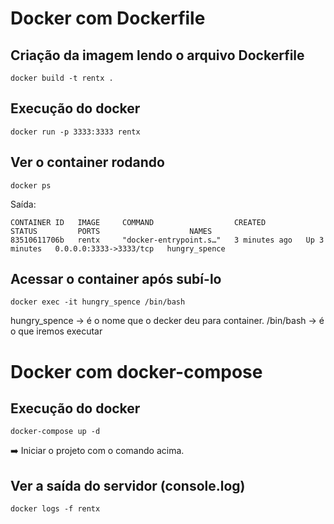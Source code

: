 # Docker com Dockerfile

## Criação da imagem lendo o arquivo Dockerfile

```
docker build -t rentx .
```

## Execução do docker

```
docker run -p 3333:3333 rentx
```

## Ver o container rodando

```
docker ps
```

Saída:
```
CONTAINER ID   IMAGE     COMMAND                  CREATED         STATUS         PORTS                    NAMES
83510611706b   rentx     "docker-entrypoint.s…"   3 minutes ago   Up 3 minutes   0.0.0.0:3333->3333/tcp   hungry_spence
```


## Acessar o container após subí-lo

```
docker exec -it hungry_spence /bin/bash
```
hungry_spence -> é o nome que o decker deu para container.
/bin/bash -> é o que iremos executar


# Docker com docker-compose

## Execução do docker

```
docker-compose up -d
```
:arrow_right:	Iniciar o projeto com o comando acima.

## Ver a saída do servidor (console.log)
```
docker logs -f rentx
```
